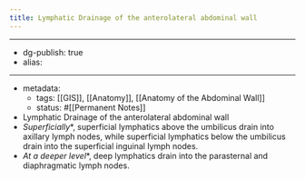 ```yaml
---
title: Lymphatic Drainage of the anterolateral abdominal wall
---
```


- --
- dg-publish: true
- alias:
- --
- metadata:
	- tags: [[GIS]], [[Anatomy]], [[Anatomy of the Abdominal Wall]]
	- status: #[[Permanent Notes]]
- Lymphatic Drainage of the anterolateral abdominal wall
- *Superficially**, superficial lymphatics above the umbilicus drain into axillary lymph nodes, while superficial lymphatics below the umbilicus drain into the superficial inguinal lymph nodes.
- *At a deeper level**, deep lymphatics drain into the parasternal and diaphragmatic lymph nodes.
